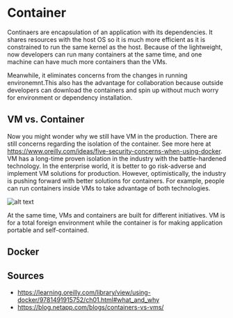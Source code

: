 # Container

Continaers are encapsulation of an application with its dependencies. It shares resources with the host OS so it is much more efficient as it is constrained to run the same kernel as the host. Because of the lightweight, now developers can run many containers at the same time, and one machine can have much more containers than the VMs.

Meanwhile, it eliminates concerns from the changes in running environemnt.This also has the advantage for collaboration because outside developers can download the containers and spin up without much worry for environment or dependency installation. 

## VM vs. Container

Now you might wonder why we still have VM in the production. There are still concerns regarding the isolation of the container. See more here at <https://www.oreilly.com/ideas/five-security-concerns-when-using-docker>. VM has a long-time proven isolation in the industry with the battle-hardened technology. In the enterprise world, it is better to go risk-adverse and implement VM solutions for production. However, optimistically, the industry is pushing forward with better solutions for containers. For example, people can run containers inside VMs to take advantage of both technologies.

![alt text](https://blog.netapp.com/wp-content/uploads/2016/03/Screen-Shot-2018-03-20-at-9.24.09-AM.png "Container vs VM")

At the same time, VMs and containers are built for different initiatives. VM is for a total foreign environment while the container is for making application portable and self-contained.

## Docker

## Sources

* <https://learning.oreilly.com/library/view/using-docker/9781491915752/ch01.html#what_and_why>
* <https://blog.netapp.com/blogs/containers-vs-vms/>